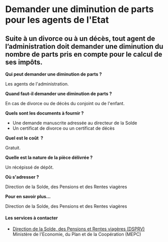 # Demander une diminution de parts pour les agents de l'Etat

Suite à un divorce ou à un décès, tout agent de l’administration doit demander une diminution du nombre de parts pris en compte pour le calcul de ses impôts.
-------------------------------------------------------------------------------------------------------------------------------------------------------------

**Qui peut demander une diminution de parts ?**

Les agents de l'administration.

**Quand faut-il demander une diminution de parts ?**

En cas de divorce ou de décès du conjoint ou de l'enfant.  

**Quels sont les documents à fournir ?**

*   Une demande manuscrite adressée au directeur de la Solde
*   Un certificat de divorce ou un certificat de décès  
    

**Quel est le coût  ?**

Gratuit.

**Quelle est la nature de la pièce délivrée ?**

Un récépissé de dépôt.

**Où s'adresser ?**

Direction de la Solde, des Pensions et des Rentes viagères

**Pour en savoir plus...**

Direction de la Solde, des Pensions et des Rentes viagères

#### Les services à contacter

*   [Direction de la Solde, des Pensions et Rentes viagères (DSPRV)](../../../services/direction-de-la-solde-des-pensions-et-rentes-viageres-dsprv.md) Ministère de l'Economie, du Plan et de la Coopération (MEPC)